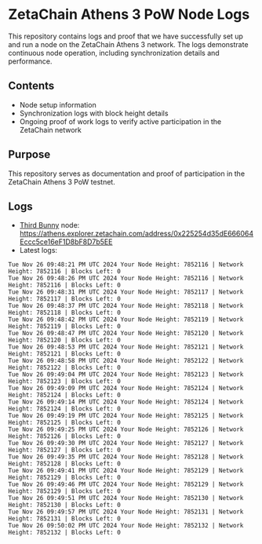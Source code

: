 # ZetaChain Athens 3 PoW Node Logs
This repository contains logs and proof that we have successfully set up and run a node on the ZetaChain Athens 3 network. The logs demonstrate continuous node operation, including synchronization details and performance.

## Contents
- Node setup information
- Synchronization logs with block height details
- Ongoing proof of work logs to verify active participation in the ZetaChain network

## Purpose
This repository serves as documentation and proof of participation in the ZetaChain Athens 3 PoW testnet.

## Logs

- [Third Bunny](https://thirdbunny.xyz/) node: https://athens.explorer.zetachain.com/address/0x225254d35dE666064Eccc5ce16eF1D8bF8D7b5EE
- Latest logs:
```
Tue Nov 26 09:48:21 PM UTC 2024 Your Node Height: 7852116 | Network Height: 7852116 | Blocks Left: 0
Tue Nov 26 09:48:26 PM UTC 2024 Your Node Height: 7852116 | Network Height: 7852116 | Blocks Left: 0
Tue Nov 26 09:48:31 PM UTC 2024 Your Node Height: 7852117 | Network Height: 7852117 | Blocks Left: 0
Tue Nov 26 09:48:37 PM UTC 2024 Your Node Height: 7852118 | Network Height: 7852118 | Blocks Left: 0
Tue Nov 26 09:48:42 PM UTC 2024 Your Node Height: 7852119 | Network Height: 7852119 | Blocks Left: 0
Tue Nov 26 09:48:47 PM UTC 2024 Your Node Height: 7852120 | Network Height: 7852120 | Blocks Left: 0
Tue Nov 26 09:48:53 PM UTC 2024 Your Node Height: 7852121 | Network Height: 7852121 | Blocks Left: 0
Tue Nov 26 09:48:58 PM UTC 2024 Your Node Height: 7852122 | Network Height: 7852122 | Blocks Left: 0
Tue Nov 26 09:49:04 PM UTC 2024 Your Node Height: 7852123 | Network Height: 7852123 | Blocks Left: 0
Tue Nov 26 09:49:09 PM UTC 2024 Your Node Height: 7852124 | Network Height: 7852124 | Blocks Left: 0
Tue Nov 26 09:49:14 PM UTC 2024 Your Node Height: 7852124 | Network Height: 7852124 | Blocks Left: 0
Tue Nov 26 09:49:19 PM UTC 2024 Your Node Height: 7852125 | Network Height: 7852125 | Blocks Left: 0
Tue Nov 26 09:49:25 PM UTC 2024 Your Node Height: 7852126 | Network Height: 7852126 | Blocks Left: 0
Tue Nov 26 09:49:30 PM UTC 2024 Your Node Height: 7852127 | Network Height: 7852127 | Blocks Left: 0
Tue Nov 26 09:49:35 PM UTC 2024 Your Node Height: 7852128 | Network Height: 7852128 | Blocks Left: 0
Tue Nov 26 09:49:41 PM UTC 2024 Your Node Height: 7852129 | Network Height: 7852129 | Blocks Left: 0
Tue Nov 26 09:49:46 PM UTC 2024 Your Node Height: 7852129 | Network Height: 7852129 | Blocks Left: 0
Tue Nov 26 09:49:51 PM UTC 2024 Your Node Height: 7852130 | Network Height: 7852130 | Blocks Left: 0
Tue Nov 26 09:49:57 PM UTC 2024 Your Node Height: 7852131 | Network Height: 7852131 | Blocks Left: 0
Tue Nov 26 09:50:02 PM UTC 2024 Your Node Height: 7852132 | Network Height: 7852132 | Blocks Left: 0
```
